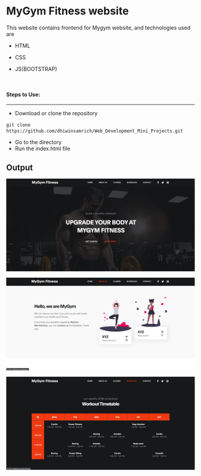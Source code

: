 # MyGym Fitness website
This website contains frontend for Mygym website, and technologies used are 
* HTML    
 
* CSS

* JS(BOOTSTRAP)

<br>

#### Steps to Use:

---

- Download or clone the repository

```
git clone https://github.com/dhiwinsamrich/Web_Development_Mini_Projects.git
```

- Go to the directory
- Run the index.html file

## Output

![output1](./images/output/output1.png)

![output2](./images/output/output2.png)

![output2](./images/output/output3.png?raw=true)

